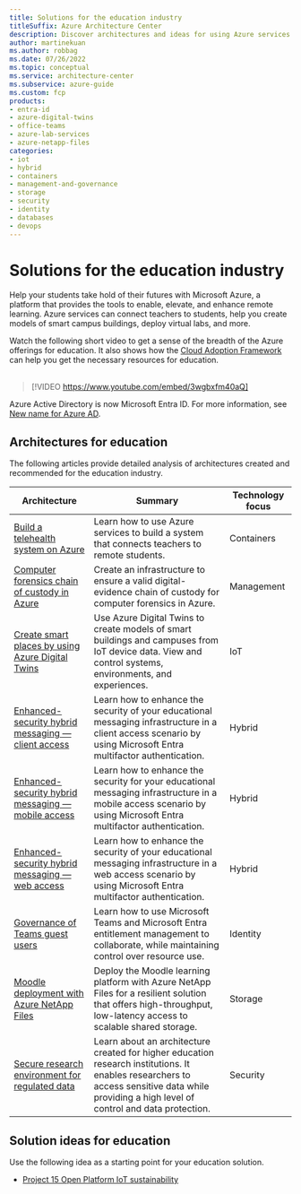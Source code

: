 ```yaml
---
title: Solutions for the education industry 
titleSuffix: Azure Architecture Center
description: Discover architectures and ideas for using Azure services to build solutions in the education industry.
author: martinekuan
ms.author: robbag
ms.date: 07/26/2022
ms.topic: conceptual
ms.service: architecture-center
ms.subservice: azure-guide
ms.custom: fcp 
products:
- entra-id
- azure-digital-twins
- office-teams
- azure-lab-services
- azure-netapp-files
categories:
- iot
- hybrid
- containers
- management-and-governance
- storage
- security
- identity
- databases
- devops
---
```


# Solutions for the education industry
Help your students take hold of their futures with Microsoft Azure, a platform that provides the tools to enable, elevate, and enhance remote learning. Azure services can connect teachers to students, help you create models of smart campus buildings, deploy virtual labs, and more.

Watch the following short video to get a sense of the breadth of the Azure offerings for education. It also shows how the [Cloud Adoption Framework](/azure/cloud-adoption-framework) can help you get the necessary resources for education.
<br><br>

> [!VIDEO https://www.youtube.com/embed/3wgbxfm40aQ]

Azure Active Directory is now Microsoft Entra ID. For more information, see [New name for Azure AD](/entra/fundamentals/new-name).

## Architectures for education 
The following articles provide detailed analysis of architectures created and recommended for the education industry.

|Architecture|Summary|Technology focus|
|---|---|---|
|[Build a telehealth system on Azure](../example-scenario/apps/telehealth-system.yml) | Learn how to use Azure services to build a system that connects teachers to remote students.|Containers|
|[Computer forensics chain of custody in Azure](../example-scenario/forensics/index.yml)|Create an infrastructure to ensure a valid digital-evidence chain of custody for computer forensics in Azure.|Management|
|[Create smart places by using Azure Digital Twins](../example-scenario/iot/smart-places.yml)|Use Azure Digital Twins to create models of smart buildings and campuses from IoT device data. View and control systems, environments, and experiences.|IoT|
|[Enhanced-security hybrid messaging — client access](../example-scenario/hybrid/secure-hybrid-messaging-client.yml)|Learn how to enhance the security of your educational messaging infrastructure in a client access scenario by using Microsoft Entra multifactor authentication.| Hybrid|
|[Enhanced-security hybrid messaging — mobile access](../example-scenario/hybrid/secure-hybrid-messaging-mobile.yml)|Learn how to enhance the security for your educational messaging infrastructure in a mobile access scenario by using Microsoft Entra multifactor authentication.| Hybrid|
|[Enhanced-security hybrid messaging — web access](../example-scenario/hybrid/secure-hybrid-messaging-web.yml)|Learn how to enhance the security of your educational messaging infrastructure in a web access scenario by using Microsoft Entra multifactor authentication.| Hybrid|
|[Governance of Teams guest users](../example-scenario/governance/governance-teams-guest-users.yml)|Learn how to use Microsoft Teams and Microsoft Entra entitlement management to collaborate, while maintaining control over resource use.|Identity|
|[Moodle deployment with Azure NetApp Files](../example-scenario/file-storage/moodle-azure-netapp-files.yml)|Deploy the Moodle learning platform with Azure NetApp Files for a resilient solution that offers high-throughput, low-latency access to scalable shared storage.| Storage|
|[Secure research environment for regulated data](../ai-ml/architecture/secure-compute-for-research.yml)|Learn about an architecture created for higher education research institutions. It enables researchers to access sensitive data while providing a high level of control and data protection.| Security|
 
## Solution ideas for education
Use the following idea as a starting point for your education solution.
- [Project 15 Open Platform IoT sustainability](../solution-ideas/articles/project-15-iot-sustainability.yml)
